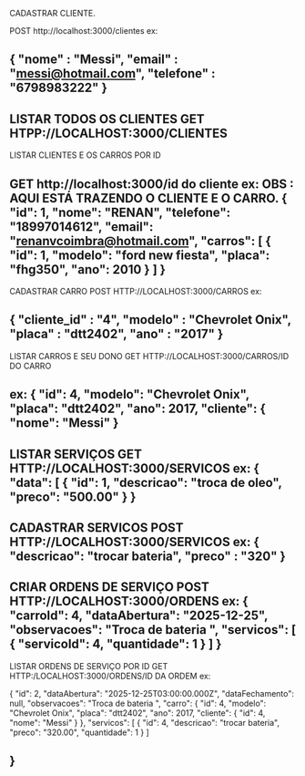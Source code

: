 
CADASTRAR CLIENTE.

POST http://localhost:3000/clientes 
ex:

{
    "nome" : "Messi",
    "email" : "messi@hotmail.com",
    "telefone" : "6798983222"
}
--------------------------------------------

LISTAR TODOS OS CLIENTES
GET HTPP://LOCALHOST:3000/CLIENTES
--------------------------------------------

LISTAR CLIENTES E OS CARROS POR ID

GET http://localhost:3000/id do cliente
ex:
OBS : AQUI ESTÁ TRAZENDO O CLIENTE E O CARRO.
{
    "id": 1,
    "nome": "RENAN",
    "telefone": "18997014612",
    "email": "renanvcoimbra@hotmail.com",
    "carros": [
        {
            "id": 1,
            "modelo": "ford new fiesta",
            "placa": "fhg350",
            "ano": 2010
        }
    ]
}
------------------------------------------------
CADASTRAR CARRO
POST HTTP://LOCALHOST:3000/CARROS
ex:

{
    "cliente_id" : "4",
    "modelo" : "Chevrolet Onix",
    "placa" : "dtt2402",
    "ano" : "2017"
}
-----------------------------------------------
LISTAR CARROS E SEU DONO
GET HTTP://LOCALHOST:3000/CARROS/ID DO CARRO

ex:
{
    "id": 4,
    "modelo": "Chevrolet Onix",
    "placa": "dtt2402",
    "ano": 2017,
    "cliente": {
        "nome": "Messi"
}
----------------------------------------------
LISTAR SERVIÇOS
GET HTTP://LOCALHOST:3000/SERVICOS
ex:
{
    "data": [
        {
            "id": 1,
            "descricao": "troca de oleo",
            "preco": "500.00"
        }
}
-----------------------------------------------
CADASTRAR SERVICOS
POST HTTP://LOCALHOST:3000/SERVICOS
ex:
{
    "descricao": "trocar bateria",
    "preco" : "320"
}
------------------------------------------------
CRIAR ORDENS DE SERVIÇO
POST HTTP://LOCALHOST:3000/ORDENS
ex:
{
  "carroId": 4,
  "dataAbertura": "2025-12-25",
  "observacoes": "Troca de bateria ",
  "servicos": [
    { "servicoId": 4, "quantidade": 1 }
  ]
}
------------------------------------------------
LISTAR ORDENS DE SERVIÇO POR ID
GET HTTP:/LOCALHOST:3000/ORDENS/ID DA ORDEM
ex:

{
    "id": 2,
    "dataAbertura": "2025-12-25T03:00:00.000Z",
    "dataFechamento": null,
    "observacoes": "Troca de bateria ",
    "carro": {
        "id": 4,
        "modelo": "Chevrolet Onix",
        "placa": "dtt2402",
        "ano": 2017,
        "cliente": {
            "id": 4,
            "nome": "Messi"
        }
    },
    "servicos": [
        {
            "id": 4,
            "descricao": "trocar bateria",
            "preco": "320.00",
            "quantidade": 1
        }
    ]

}
-----------------------------------------------
